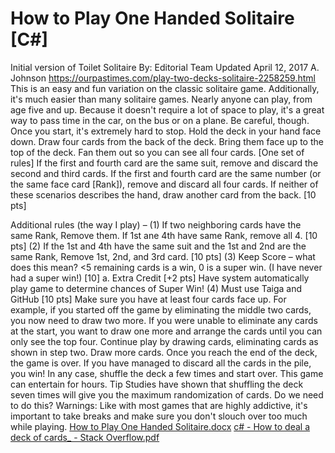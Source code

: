 # How to Play One Handed Solitaire [C#]
Initial version of Toilet Solitaire
By: Editorial Team Updated April 12, 2017					A. Johnson
https://ourpastimes.com/play-two-decks-solitaire-2258259.html 
This is an easy and fun variation on the classic solitaire game. Additionally, it's much easier than many solitaire games. Nearly anyone can play, from age five and up. Because it doesn't require a lot of space to play, it's a great way to pass time in the car, on the bus or on a plane. Be careful, though. Once you start, it's extremely hard to stop.
Hold the deck in your hand face down. Draw four cards from the back of the deck. Bring them face up to the top of the deck. Fan them out so you can see all four cards.
[One set of rules] If the first and fourth card are the same suit, remove and discard the second and third cards. If the first and fourth card are the same number (or the same face card [Rank]), remove and discard all four cards. If neither of these scenarios describes the hand, draw another card from the back. [10 pts]  

Additional rules (the way I play) – 
(1)	If two neighboring cards have the same Rank, Remove them. If 1st ane 4th have same Rank, remove all 4. [10 pts] 
(2)	If the 1st and 4th have the same suit and the 1st and 2nd are the same Rank, Remove 1st, 2nd, and 3rd card. [10 pts] 
(3)	Keep Score – what does this mean? <5 remaining cards is a win, 0 is a super win. (I have never had a super win!) [10]
a.	Extra Credit [+2 pts] Have system automatically play game to determine chances of Super Win!
(4)	Must use Taiga and GitHub [10 pts]
Make sure you have at least four cards face up. For example, if you started off the game by eliminating the middle two cards, you now need to draw two more. If you were unable to eliminate any cards at the start, you want to draw one more and arrange the cards until you can only see the top four.
Continue play by drawing cards, eliminating cards as shown in step two. Draw more cards. Once you reach the end of the deck, the game is over.
If you have managed to discard all the cards in the pile, you win! In any case, shuffle the deck a few times and start over. This game can entertain for hours.
Tip
Studies have shown that shuffling the deck seven times will give you the maximum randomization of cards. Do we need to do this?
Warnings:
Like with most games that are highly addictive, it's important to take breaks and make sure you don't slouch over too much while playing.
[How to Play One Handed Solitaire.docx](https://github.com/mfindler/Toilet-Solitaire-1/files/10679821/How.to.Play.One.Handed.Solitaire.docx)
[c# - How to deal a deck of cards_ - Stack Overflow.pdf](https://github.com/mfindler/Toilet-Solitaire-1/files/10679832/c.-.How.to.deal.a.deck.of.cards_.-.Stack.Overflow.pdf)
